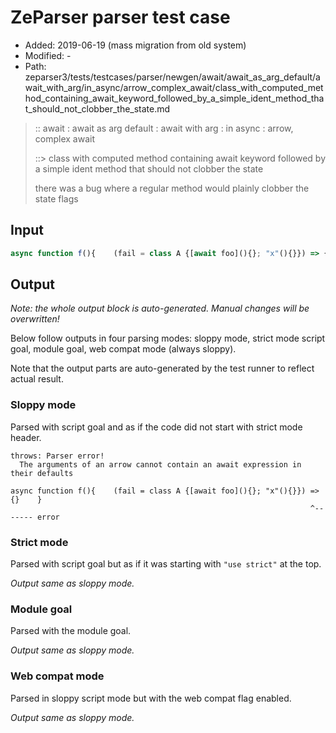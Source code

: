 # ZeParser parser test case

- Added: 2019-06-19 (mass migration from old system)
- Modified: -
- Path: zeparser3/tests/testcases/parser/newgen/await/await_as_arg_default/await_with_arg/in_async/arrow_complex_await/class_with_computed_method_containing_await_keyword_followed_by_a_simple_ident_method_that_should_not_clobber_the_state.md

> :: await : await as arg default : await with arg : in async : arrow, complex await
>
> ::> class with computed method containing await keyword followed by a simple ident method that should not clobber the state
>
> there was a bug where a regular method would plainly clobber the state flags

## Input

`````js
async function f(){    (fail = class A {[await foo](){}; "x"(){}}) => {}    }
`````

## Output

_Note: the whole output block is auto-generated. Manual changes will be overwritten!_

Below follow outputs in four parsing modes: sloppy mode, strict mode script goal, module goal, web compat mode (always sloppy).

Note that the output parts are auto-generated by the test runner to reflect actual result.

### Sloppy mode

Parsed with script goal and as if the code did not start with strict mode header.

`````
throws: Parser error!
  The arguments of an arrow cannot contain an await expression in their defaults

async function f(){    (fail = class A {[await foo](){}; "x"(){}}) => {}    }
                                                                   ^------- error
`````

### Strict mode

Parsed with script goal but as if it was starting with `"use strict"` at the top.

_Output same as sloppy mode._

### Module goal

Parsed with the module goal.

_Output same as sloppy mode._

### Web compat mode

Parsed in sloppy script mode but with the web compat flag enabled.

_Output same as sloppy mode._
